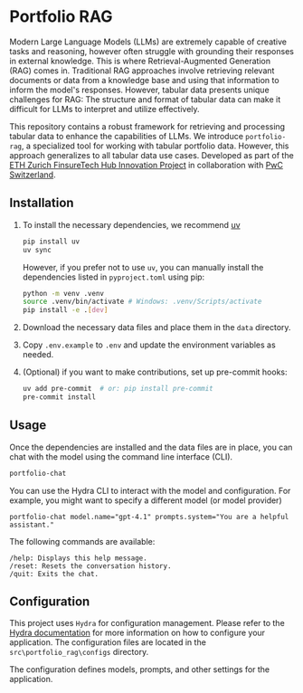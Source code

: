 # Portfolio RAG

Modern Large Language Models (LLMs) are extremely capable of creative tasks and reasoning, however often struggle with grounding their responses in external knowledge. This is where Retrieval-Augmented Generation (RAG) comes in. Traditional RAG approaches involve retrieving relevant documents or data from a knowledge base and using that information to inform the model's responses. However, tabular data presents unique challenges for RAG: The structure and format of tabular data can make it difficult for LLMs to interpret and utilize effectively. 

This repository contains a robust framework for retrieving and processing tabular data to enhance the capabilities of LLMs. We introduce `portfolio-rag`, a specialized tool for working with tabular portfolio data. However, this approach generalizes to all tabular data use cases. Developed as part of the [ETH Zurich FinsureTech Hub Innovation Project](https://finsuretech.ethz.ch/continuing-education/cas-ml-in-finance-and-insurance/innovation-projects.html) in collaboration with [PwC Switzerland](https://www.pwc.ch/).

## Installation

1. To install the necessary dependencies, we recommend [uv](https://docs.astral.sh/uv/)

    ```bash
    pip install uv
    uv sync
    ```

    However, if you prefer not to use `uv`, you can manually install the dependencies listed in `pyproject.toml` using pip:

    ```bash
    python -m venv .venv
    source .venv/bin/activate # Windows: .venv/Scripts/activate 
    pip install -e .[dev]
    ```

2. Download the necessary data files and place them in the `data` directory.

3. Copy `.env.example` to `.env` and update the environment variables as needed.

4. (Optional) if you want to make contributions, set up pre-commit hooks:

    ```bash
    uv add pre-commit  # or: pip install pre-commit
    pre-commit install
    ```

## Usage

Once the dependencies are installed and the data files are in place, you can chat with the model using the command line interface (CLI).

```sh
portfolio-chat
```

You can use the Hydra CLI to interact with the model and configuration. For example, you might want to specify a different model (or model provider)
```
portfolio-chat model.name="gpt-4.1" prompts.system="You are a helpful assistant."
```

The following commands are available:
```
/help: Displays this help message.
/reset: Resets the conversation history.
/quit: Exits the chat.
```

## Configuration

This project uses `Hydra` for configuration management. Please refer to the [Hydra documentation](https://hydra.cc/docs/intro/) for more information on how to configure your application. The configuration files are located in the `src\portfolio_rag\configs` directory.

The configuration defines models, prompts, and other settings for the application.